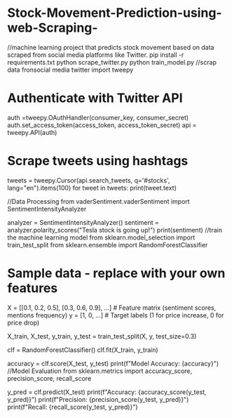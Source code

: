 # Stock-Movement-Prediction-using-web-Scraping-
//machine learning project that predicts stock movement based on data scraped from social media platforms like Twitter.
pip install -r requirements.txt
python scrape_twitter.py
python train_model.py
//scrap data fronsocial media twitter
import tweepy

# Authenticate with Twitter API
auth =tweepy.OAuthHandler(consumer_key, consumer_secret)
auth.set_access_token(access_token, access_token_secret)
api = tweepy.API(auth)

# Scrape tweets using hashtags
tweets = tweepy.Cursor(api.search_tweets, q='#stocks', lang="en").items(100)
for tweet in tweets:
    print(tweet.text)

//Data Processing 
from vaderSentiment.vaderSentiment import SentimentIntensityAnalyzer

analyzer = SentimentIntensityAnalyzer()
sentiment = analyzer.polarity_scores("Tesla stock is going up!")
print(sentiment)
//train the machine learning model 
from sklearn.model_selection import train_test_split
from sklearn.ensemble import RandomForestClassifier

# Sample data - replace with your own features
X = [[0.1, 0.2, 0.5], [0.3, 0.6, 0.9], ...] # Feature matrix (sentiment scores, mentions frequency)
y = [1, 0, ...] # Target labels (1 for price increase, 0 for price drop)

X_train, X_test, y_train, y_test = train_test_split(X, y, test_size=0.3)

clf = RandomForestClassifier()
clf.fit(X_train, y_train)

accuracy = clf.score(X_test, y_test)
print(f"Model Accuracy: {accuracy}")
//Model Evaluation 
from sklearn.metrics import accuracy_score, precision_score, recall_score

y_pred = clf.predict(X_test)
print(f"Accuracy: {accuracy_score(y_test, y_pred)}")
print(f"Precision: {precision_score(y_test, y_pred)}")
print(f"Recall: {recall_score(y_test, y_pred)}")
